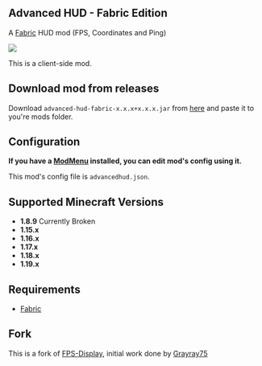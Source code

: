 ## Advanced HUD - Fabric Edition

A [Fabric](https://fabricmc.net/) HUD mod (FPS, Coordinates and Ping)

![](https://share.razuuu.de/i/J.YzAui.png)

This is a client-side mod.

## Download mod from releases

Download `advanced-hud-fabric-x.x.x+x.x.x.jar` from [here](https://github.com/Razuuu/advanced-hud-fabric/releases) and paste it to you're mods folder.

## Configuration

__If you have a [ModMenu](https://modrinth.com/mod/modmenu) installed, you can edit mod's config using it.__

This mod's config file is `advancedhud.json`.

## Supported Minecraft Versions
* **1.8.9** Currently Broken
* **1.15.x**
* **1.16.x**
* **1.17.x**
* **1.18.x**
* **1.19.x**

## Requirements
* [Fabric](https://fabricmc.net/)

## Fork
This is a fork of [FPS-Display](https://github.com/Grayray75/FPS-Display), initial work done by [Grayray75](https://github.com/Grayray75)
